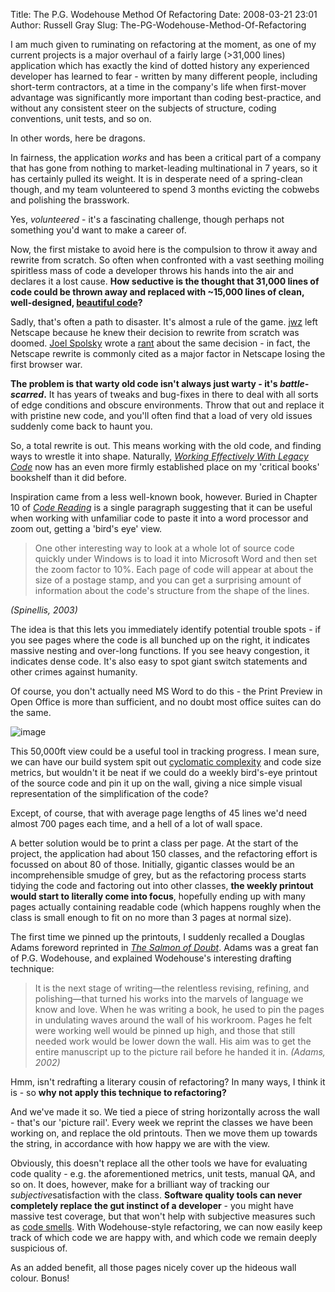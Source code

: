 Title: The P.G. Wodehouse Method Of Refactoring
Date: 2008-03-21 23:01
Author: Russell Gray
Slug: The-PG-Wodehouse-Method-Of-Refactoring

I am much given to ruminating on refactoring at the moment, as one of my
current projects is a major overhaul of a fairly large (>31,000 lines)
application which has exactly the kind of dotted history any experienced
developer has learned to fear - written by many different people,
including short-term contractors, at a time in the company's life when
first-mover advantage was significantly more important than coding
best-practice, and without any consistent steer on the subjects of
structure, coding conventions, unit tests, and so on.

In other words, here be dragons.

In fairness, the application *works* and has been a critical part of a
company that has gone from nothing to market-leading multinational in 7
years, so it has certainly pulled its weight. It is in desperate need of
a spring-clean though, and my team volunteered to spend 3 months
evicting the cobwebs and polishing the brasswork.

Yes, *volunteered* - it's a fascinating challenge, though perhaps not
something you'd want to make a career of.

Now, the first mistake to avoid here is the compulsion to throw it away
and rewrite from scratch. So often when confronted with a vast seething
moiling spiritless mass of code a developer throws his hands into the
air and declares it a lost cause. **How seductive is the thought that
31,000 lines of code could be thrown away and replaced with ~15,000
lines of clean, well-designed, [beautiful
code][1]?**

Sadly, that's often a path to disaster. It's almost a rule of the game.
[jwz][2] left Netscape because he knew their decision
to rewrite from scratch was doomed. [Joel
Spolsky][3] wrote a
[rant][4] about
the same decision - in fact, the Netscape rewrite is commonly cited as a
major factor in Netscape losing the first browser war.

**The problem is that warty old code isn't always just warty - it's
*battle-scarred*.** It has years of tweaks and bug-fixes in there to
deal with all sorts of edge conditions and obscure environments. Throw
that out and replace it with pristine new code, and you'll often find
that a load of very old issues suddenly come back to haunt you.

So, a total rewrite is out. This means working with the old code, and
finding ways to wrestle it into shape. Naturally, *[Working Effectively
With Legacy
Code][5]*
now has an even more firmly established place on my 'critical books'
bookshelf than it did before.

Inspiration came from a less well-known book, however. Buried in Chapter
10 of *[Code
Reading][6]*
is a single paragraph suggesting that it can be useful when working with
unfamiliar code to paste it into a word processor and zoom out, getting
a 'bird's eye' view.

> One other interesting way to look at a whole lot of source code
> quickly under Windows is to load it into Microsoft Word and then set
> the zoom factor to 10%. Each page of code will appear at about the
> size of a postage stamp, and you can get a surprising amount of
> information about the code's structure from the shape of the lines.
>
<cite>(Spinellis, 2003)</cite>

The idea is that this lets you immediately identify potential trouble
spots - if you see pages where the code is all bunched up on the right,
it indicates massive nesting and over-long functions. If you see heavy
congestion, it indicates dense code. It's also easy to spot giant switch
statements and other crimes against humanity.

Of course, you don't actually need MS Word to do this - the Print
Preview in Open Office is more than sufficient, and no doubt most office
suites can do the same.

![image][7]

This 50,000ft view could be a useful tool in tracking progress. I mean
sure, we can have our build system spit out [cyclomatic
complexity][8] and code
size metrics, but wouldn't it be neat if we could do a weekly bird's-eye
printout of the source code and pin it up on the wall, giving a nice
simple visual representation of the simplification of the code?

Except, of course, that with average page lengths of 45 lines we'd need
almost 700 pages each time, and a hell of a lot of wall space.

A better solution would be to print a class per page. At the start of
the project, the application had about 150 classes, and the refactoring
effort is focussed on about 80 of those. Initially, gigantic classes
would be an incomprehensible smudge of grey, but as the refactoring
process starts tidying the code and factoring out into other classes,
**the weekly printout would start to literally come into focus**,
hopefully ending up with many pages actually containing readable code
(which happens roughly when the class is small enough to fit on no more
than 3 pages at normal size).

The first time we pinned up the printouts, I suddenly recalled a Douglas
Adams foreword reprinted in *[The Salmon of
Doubt][9]*.
Adams was a great fan of P.G. Wodehouse, and explained Wodehouse's
interesting drafting technique:

> It is the next stage of writing—the relentless revising, refining, and
> polishing—that turned his works into the marvels of language we know
> and love. When he was writing a book, he used to pin the pages in
> undulating waves around the wall of his workroom. Pages he felt were
> working well would be pinned up high, and those that still needed work
> would be lower down the wall. His aim was to get the entire manuscript
> up to the picture rail before he handed it in.
<cite>(Adams, 2002)</cite>

Hmm, isn't redrafting a literary cousin of refactoring? In many ways, I
think it is - so **why not apply this technique to refactoring?**

And we've made it so. We tied a piece of string horizontally across the
wall - that's our 'picture rail'. Every week we reprint the classes we
have been working on, and replace the old printouts. Then we move them
up towards the string, in accordance with how happy we are with the
view.

Obviously, this doesn't replace all the other tools we have for
evaluating code quality - e.g. the aforementioned metrics, unit tests,
manual QA, and so on. It does, however, make for a brilliant way of
tracking our *subjective*satisfaction with the class. **Software quality
tools can never completely replace the gut instinct of a developer** -
you might have massive test coverage, but that won't help with
subjective measures such as [code
smells][10]. With Wodehouse-style
refactoring, we can now easily keep track of which code we are happy
with, and which code we remain deeply suspicious of.

As an added benefit, all those pages nicely cover up the hideous wall
colour. Bonus!


[1]: {filename}/Code-CAN-Be-Beautiful.md
[2]: http://www.jwz.org/
[3]: http://www.joelonsoftware.com/
[4]: http://www.joelonsoftware.com/articles/fog0000000069.html
[5]: http://www.amazon.co.uk/Working-Effectively-Legacy-Robert-Martin/dp/0131177052
[6]: http://www.amazon.co.uk/Code-Reading-Perspective-Effective-Development/dp/0201799405
[7]: {filename}/images/print-preview-birds-eye-view.png
[8]: http://en.wikipedia.org/wiki/Cyclomatic_complexity
[9]: http://www.amazon.co.uk/Salmon-Doubt-Hitchhiking-Galaxy-Last/dp/0330323121
[10]: http://en.wikipedia.org/wiki/Code_smell